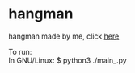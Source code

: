 # hangman

hangman made by me, click <a href='https://github.com/auzne/hangman/blob/master/main.py'>here</a>

To run:<br>
In GNU/Linux: $ python3 ./main_.py
